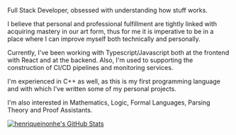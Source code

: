 Full Stack Developer, obsessed with understanding how stuff works.

I believe that personal and professional fulfillment are tightly linked with acquiring mastery in our art form, thus for me it is imperative to be in a place where I can improve myself both technically and personally.

Currently, I've been working with Typescript/Javascript both at the frontend with React and at the backend. Also, I'm used to supporting the construction of CI/CD pipelines and monitoring services.

I'm experienced in C++ as well, as this is my first programming language and with which I've written some of my personal projects.

I'm also interested in Mathematics, Logic, Formal Languages, Parsing Theory and Proof Assistants.

[![henriqueinonhe's GitHub Stats](https://github-readme-stats.vercel.app/api?username=henriqueinonhe)](https://github.com/henriquqinonhe/github-readme-stats)

